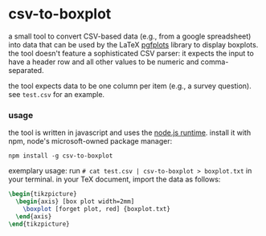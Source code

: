 # csv-to-boxplot

a small tool to convert CSV-based data (e.g., from a google spreadsheet) into data that can be used by the LaTeX [pgfplots](https://ctan.org/pkg/pgfplots) library to display boxplots. the tool doesn't feature a sophisticated CSV parser: it expects the input to have a header row and all other values to be numeric and comma-separated.

the tool expects data to be one column per item (e.g., a survey question). see `test.csv` for an example.

### usage

the tool is written in javascript and uses the [node.js runtime](https://nodejs.org/). install it with npm, node's microsoft-owned package manager:

```
npm install -g csv-to-boxplot
```

exemplary usage: run `# cat test.csv | csv-to-boxplot > boxplot.txt` in your terminal. in your TeX document, import the data as follows:

```tex
\begin{tikzpicture}
  \begin{axis} [box plot width=2mm]
    \boxplot [forget plot, red] {boxplot.txt}
  \end{axis}
\end{tikzpicture}
```
